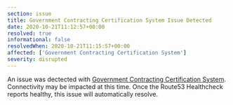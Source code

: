 ```yaml
---
section: issue
title: Government Contracting Certification System Issue Detected
date: 2020-10-21T11:12:57+00:00
resolved: true
informational: false
resolvedWhen: 2020-10-21T11:15:57+00:00
affected: ['Government Contracting Certification System']
severity: disrupted
---
```

An issue was dectected with [Government Contracting Certification System](https://certify.sba.gov).  Connectivity may be impacted at this time.  Once the Route53 Healthcheck reports healthy, this issue will automatically resolve.
